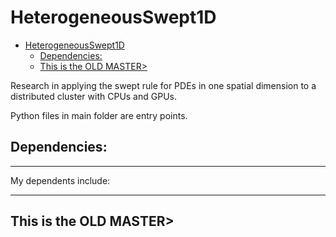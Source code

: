 # HeterogeneousSwept1D

<!-- TOC -->

- [HeterogeneousSwept1D](#heterogeneousswept1d)
    - [Dependencies:](#dependencies)
    - [This is the OLD MASTER>](#this-is-the-old-master)

<!-- /TOC -->

Research in applying the swept rule for PDEs in one spatial dimension to a distributed cluster with CPUs and GPUs.

Python files in main folder are entry points.

## Dependencies:

------------------------------

My dependents include:

------------------------------

## This is the OLD MASTER>